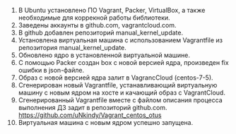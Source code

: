 1. В Ubuntu установлено ПО Vagrant, Packer, VirtualBox,  а также необходимые для коррекной работы библиотеки.
2. Заведены аккаунты в github.com, vagrantcloud.com.
3. В github добавлен репозиторий manual_kernel_update.
4. Установлена виртуальная машина с использованием Vagrantfile из репозитория manual_kernel_update.
5. Обновлено ядро в установленной виртуальной машине.
6. С помощью Packer создан box с новой версией ядра, произведен fix ошибки в json-файле.
7. Образ с новой версией ядра залит в VagrancCloud (centos-7-5).
8. Сгенерирован новый Vagrantfile, устанавливающий виртуальную машину с новым ядром на хосте и качающий образ с VagrantCloud.
9. Сгенерированный Vagrantfile вместе с файлом описания процесса выполнения ДЗ задит в репозиторий github.com. 
	https://github.com/uNkindy/Vagrant_centos_otus
10. Виртуальная машина с новым ядром успешно запущена.
